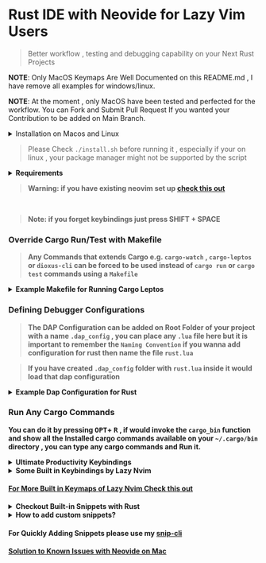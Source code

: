# Rust IDE with Neovide for Lazy Vim Users
> Better workflow , testing and debugging capability on your Next Rust Projects


**NOTE**: Only MacOS Keymaps Are Well Documented on this README.md , I have remove all examples for windows/linux.

**NOTE**: At the moment , only MacOS have been tested and perfected for the workflow. You can Fork and Submit Pull Request If you wanted your Contribution to be added on Main Branch.

<details>
  <summary>Installation on Macos and Linux</summary>

```sh
git clone https://github.com/codeitlikemiley/nvim
mv nvim ~/.config
cd nvim ~/.config/nvim
chmod +x ./install.sh
```

</details>

> Please Check `./install.sh` before running it , especially if your on linux , your package manager might not be supported by the script

<details>
<summary>
<strong> Requirements<strong>
</summary>

Must Have Installed, check the link on how to install it

- [Brew](https://brew.sh) , Package Managers on Linux Distributions , [Winget](https://learn.microsoft.com/en-us/windows/package-manager/winget/)


- [Rust](https://www.rust-lang.org/tools/install)

- [Neovim](https://neovim.io)

- [Nerd Font](https://www.nerdfonts.com) Optional

- [Neovide](https://neovide.dev)

- [Cargo Nexttest](https://nexte.st)

- [Git](https://git-scm.com/book/en/v2/Getting-Started-The-Command-Line) and [Lazy Git](https://github.com/jesseduffield/lazygit#installation)


</details>

> Warning: if you have existing neovim set up [check this out](https://www.lazyvim.org/installation)

<br>

> Note: if you forget keybindings just press SHIFT + SPACE

### Override Cargo Run/Test with Makefile

> Any Commands that extends Cargo e.g. `cargo-watch` , `cargo-leptos` or `dioxus-cli` can be forced to be used instead of `cargo run` or `cargo test` commands using a `Makefile`

<details>
<summary>
 <strong> Example Makefile for Running Cargo Leptos</strong>
</summary>

```makefile
# Makefile for a Rust project using cargo-leptos and cargo-nextest

# Default target
.PHONY: all
all: build

# Build target
.PHONY: build
build:
	cargo leptos build

.PHONY: run
run:
	cargo leptos watch

# Test target
.PHONY: test
test:
	cargo nextest run

# Clean up
.PHONY: clean
clean:
	cargo clean
```
</details>

### Defining Debugger Configurations

> The DAP Configuration can be added on Root Folder of your project with a name `.dap_config` , you can place any `.lua` file here but it is important to remember the `Naming Convention` if you wanna add configuration for rust then name the file `rust.lua`

> If you have created `.dap_config` folder with `rust.lua` inside it would load that **dap configuration**

<details>
<summary>
 <strong> Example Dap Configuration for Rust </strong>
</summary>

```rust
local function get_configurations()
    return {
        {
            type = 'codelldb',
            request = 'launch',
            name = "Debug executable 'server'",
            cargo = {
                args = {
                    "build",
                    "--bin=server",
                    "--package=server"
                },
                filter = {
                    name = "server",
                    kind = "bin"
                }
            },
            args = {},
            cwd = '${workspaceFolder}',
            program = function()
                return vim.fn.getcwd() .. '/target/debug/server'
            end,
        },
        -- Add other configurations here...
    }
end

return get_configurations
```
</details>

### Run Any Cargo Commands

You can do it by pressing <kbd>OPT</kbd>+ <kbd>R</kbd> , if would invoke the `cargo_bin` function and show all the Installed cargo commands available on your `~/.cargo/bin` directory , you can type any cargo commands and Run it.

<details>
<summary>
 <strong> Ultimate Productivity Keybindings </strong>
</summary>
<br>

### <strong>Show All Keymaps</strong>


<kbd>SHIFT</kbd>+<kbd>SPACE</kbd> === `List and Search All Keymaps`

Note: For Mac <kbd>CMD</kbd> for Windows/Linux replace it with <kbd>ALT</kbd> for different keymaps it is listed below

### <strong>Testing:</strong>

<kbd>F1</kbd> === `RustRunnables`

<kbd>F3</kbd> === `RustDebuggables`

<kbd>F4</kbd> === `Rust Parent Module`

<kbd>F5</kbd> === `Reload Workspace`

-- Mac Only

<kbd>CMD</kbd> + <kbd>R</kbd> === `Smart Cargo Run and Test`

<kbd>CMD</kbd> + <kbd>D</kbd> === `Debug Test Under Cursor (mac)`

<kbd>CMD</kbd> + <kbd>K</kbd> === `Debug Continue (mac)`

<kbd>OPT</kbd> + <kbd>R</kbd> === `Cargo Bin Runner (mac)`


> This would list all commands in your `.cargo/bin` , and you can `pick` and `run` commands




### <strong>Debugging:</strong>

<kbd>CMD</kbd> + `backtick` === `Toggle Debugger UI`



<kbd>CMD</kbd> + <kbd>J</kbd> === `Step Over`

<kbd>CMD</kbd> + <kbd>L</kbd> === `Step Into`

<kbd>CMD</kbd> + <kbd>H</kbd> === `Step Out`

<kbd>OPT</kbd> + <kbd>S</kbd> === `Continue`

<kbd>F8</kbd>  === `Dap Terminate`

<kbd>CMD</kbd> + <kbd>I</kbd> === `Rust Toggle Inlay Hints`

-- Mac Only
<kbd>CMD</kbd> + <kbd>B</kbd> === `Toggle Breakpoint (mac)`

### <strong>File Editing</strong>

<kbd>F2</kbd> === `Rename`

<kbd>CMD</kbd> + <kbd>S</kbd> === `Save`

<kbd>CMD</kbd> + <kbd>V</kbd> === `Paste`

<kbd>CMD</kbd> + <kbd>Z</kbd> === `Undo`

<kbd>CMD</kbd> + <kbd>.</kbd> === `Code Actions`

<kbd>CMD</kbd> + <kbd>M</kbd> === `Expand Rust Macro`

<kbd>CMD</kbd> + <kbd>slash</kbd> === `Comment Selected Lines on Visual / Normal Mode`

<kbd>slash</kbd> + <kbd>slash</kbd> === `Comment Line`


> Note: this is for MacOS users only

<kbd>OPT</kbd> + <kbd>J,K</kbd> === `Move Line Up and Down`

### <strong> Navigation</strong>

> Note: You need to Rebind CMD + Q to use Smart Quit (optional) , defaults to Quit `Neovide`

<kbd>CMD</kbd> + <kbd>Q</kbd> === `Quit All`

<kbd>CMD</kbd> + <kbd>N</kbd> === `New Tab`

<kbd>CMD</kbd> + <kbd>Y</kbd> === `Rebuild Proc Macro`

<kbd>CMD</kbd> + <kbd>[1-9]</kbd> === `Switch Tab [1-9]`

<kbd>CMD</kbd> + <kbd>F1</kbd> === `Toggle Sidebar`

<kbd>CMD</kbd> + <kbd>F2</kbd> === `Neotest Summary`

<kbd>CMD</kbd> + <kbd>F3</kbd> === `Diff View File`

<kbd>CMD</kbd> + <kbd>F4</kbd> === `Diff Close View`

<kbd>CMD</kbd> + <kbd>F5</kbd> === `Toggle Test Summary`

<kbd>CMD</kbd> + <kbd>F6</kbd> === `Reload VimRC`

## <strong>Telescope</strong>

<kbd>OPT</kbd> + <kbd>D</kbd> === `Diff View File History`

<kbd>CMD</kbd> + <kbd>F</kbd> === `Find Everything on Workspace`

<kbd>CMD</kbd> + <kbd>G</kbd> === `Open Lazy Git`

<kbd>OPT</kbd> + <kbd>D</kbd> === `Diff File History`

<kbd>CMD</kbd> + <kbd>O</kbd> === `Go to Symbols on Current Open File`

<kbd>CMD</kbd> + <kbd>T</kbd> === `Go to Workspace Symbols`

<kbd>CMD</kbd> + <kbd>P</kbd> === `Open Recent Files`

<kbd>CMD</kbd> + <kbd>E</kbd> === `Open Copilot Chat Actions`

<hr>

</details>

<details>
<summary>
Some Built in Keybindings by Lazy Nvim
</summary>

## <strong>LSP</strong>

<kbd>leader</kbd> + <kbd>uf</kbd> === `Toggle Formatting`

| Key                           | Description            | Mode         |
| ----------------------------- | ---------------------- | ------------ |
| <code>gd</code>               | Goto Definition        | **n**        |
| <code>gr</code>               | References             | **n**        |
| <code>gD</code>               | Goto Declaration       | **n**        |
| <code>gI</code>               | Goto Implementation    | **n**        |
| <code>gy</code>               | Goto T[y]pe Definition | **n**        |
| <code>K</code>                | Hover                  | **n**        |
| <code>]d</code>               | Next Diagnostic        | **n**        |
| <code>[d</code>               | Prev Diagnostic        | **n**        |
| <code>]e</code>               | Next Error             | **n**        |
| <code>[e</code>               | Prev Error             | **n**        |
| <code>]w</code>               | Next Warning           | **n**        |
| <code>[w</code>               | Prev Warning           | **n**        |
| <code>&lt;leader&gt;cf</code> | Format Document        | **n**        |
| <code>&lt;leader&gt;ca</code> | Code Action            | **n**, **v** |
| <code>&lt;leader&gt;cA</code> | Source Action          | **n**        |
| <code>&lt;leader&gt;cr</code> | Rename                 | **n**        |

### <strong>Jumping Around</strong>

> Note: usage is press eg. <strong>f / F</strong> then the character to search eg: <strong>a</strong> then press <strong>any highligted 1 char<strong> to jump into

<kbd>f</kbd> === `Jump to Char Forward`

<kbd>F</kbd> === `Jump to Char Backward`


> Note: you can use <strong>n</strong> to search forward and <strong>N</strong> to search backward

<kbd>/</kbd> === `Search for Characters`

<kbd>gw</kbd> === `Search Word under cursor`

</details>

#### [For More Built in Keymaps of Lazy Nvim Check this out](https://www.lazyvim.org/keymaps)




<details>

<summary>Checkout Built-in Snippets with Rust</summary>
  <a href="https://github.com/rafamadriz/friendly-snippets/blob/main/snippets/rust/rust.json">Click here to view the snippets</a>

### A
- allow
- assert
- assert_eq

### B
- bench

### C
- cfg
- cfg_attr
- cfg!
- column
- concat
- concat_idents
- const

### D
- deny
- debug_assert
- debug_assert_eq
- derive

### E
- env
- extern-crate
- extern-fn
- extern-mod
- else
- enum
- Err

### F
- file
- format
- format_args
- fn
- for

### I
- include
- include_bytes
- include_str
- if-let
- if
- impl-trait
- impl
- inline-fn

### L
- line
- loop
- let

### M
- macro_use
- module_path
- main
- match
- mod
- mod-block
- macro_rules

### N
- no_std
- no_core

### O
- option_env
- Ok

### P
- panic
- print
- println
- pfn

### R
- repr

### S
- stringify
- static
- Some
- struct-tuple
- struct-unit
- struct

### T
- thread_local
- try
- test
- trait
- type

### U
- unimplemented
- unreachable

### V
- vec

### W
- write
- writeln
- while-let
- while

</details>


<details>

<summary><strong>How to add custom snippets?</strong></summary>

1. Create a file in `~/.config/nvim/snippets/rust.snippets`

`mkdir -pv ~/.config/nvim/snippets && touch ~/.config/nvim/snippets/rust.snippets`

2. Edit `~/.config/nvim/lua/plugins/snip.lua`

```lua
dependencies = {
    "rafamadriz/friendly-snippets",
    config = function()
      require("luasnip.loaders.from_vscode").load({
        include = { "rust" },
        -- Uncomment paths
        paths = {
         "~/.config/nvim/snippets"
        },
      })
    end,
  },
```

3. Add your custom snippets in `~/.config/nvim/snippets/rust.snippets`

Note: Format should be the same as vscode snippets eg. [built-in-rust-snippets](https://github.com/L3MON4D3/LuaSnip/blob/master/DOC.md#vs-code)

As a reference on the structure of these snippet libraries, see friendly-snippets.

We support a small extension: snippets can contain LuaSnip-specific options in the luasnip-table:

```json
"example1": {
	"prefix": "options",
	"body": [
		"whoa! :O"
	],
	"luasnip": {
		"priority": 2000,
		"autotrigger": true,
		"wordTrig": false
	}
}
```

Files with the extension jsonc will be parsed as jsonc, json with comments, while *.json are parsed with a regular json parser, where comments are disallowed. (the json-parser is a bit faster, so don't default to jsonc if it's not necessary).

Example:

`~/.config/nvim/my_snippets/package.json`:

```json
{
	"name": "example-snippets",
	"contributes": {
		"snippets": [
			{
				"language": [
					"all"
				],
				"path": "./snippets/all.json"
			},
			{
				"language": [
					"lua"
				],
				"path": "./lua.json"
			}
		]
	}
}
```


`~/.config/nvim/my_snippets/snippets/all.json:`

```json
{
	"snip1": {
		"prefix": "all1",
		"body": [
			"expands? jumps? $1 $2 !"
		]
	},
	"snip2": {
		"prefix": "all2",
		"body": [
			"multi $1",
			"line $2",
			"snippet$0"
		]
	}
}
```

`~/.config/nvim/my_snippets/lua.json`:

```json
{
	"snip1": {
		"prefix": "lua",
		"body": [
			"lualualua"
		]
	}
}
````

This collection can be loaded with any of

-- don't pass any arguments, luasnip will find the collection because it is (probably) in rtp.

```lua
require("luasnip.loaders.from_vscode").lazy_load()
```

-- specify the full path...

```
 uarequire("luasnip.loaders.from_vscode").lazy_load({paths = "~/.config/nvim/my_snippets"})
```
-- or relative to the directory of $MYVIMRC

```lua
require("luasnip.loaders.from_vscode").load({paths = "./my_snippets"})
````
Standalone

</details>


#### For Quickly Adding Snippets please use my [snip-cli](https://github.com/codeitlikemiley/snip-cli)


#### [Solution to Known Issues with Neovide on Mac](https://github.com/neovide/neovide/discussions/1984)
